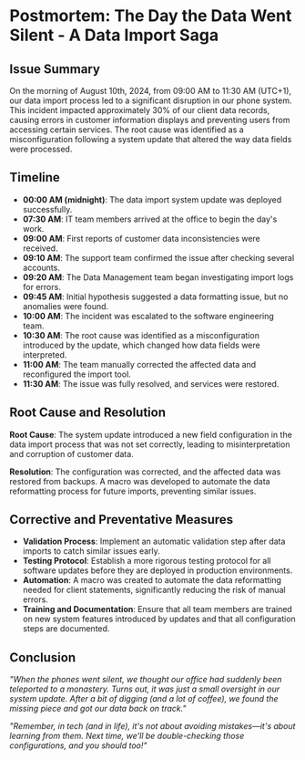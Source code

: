 # Postmortem: The Day the Data Went Silent - A Data Import Saga

## Issue Summary
On the morning of August 10th, 2024, from 09:00 AM to 11:30 AM (UTC+1), our data import process led to a significant disruption in our phone system. This incident impacted approximately 30% of our client data records, causing errors in customer information displays and preventing users from accessing certain services. The root cause was identified as a misconfiguration following a system update that altered the way data fields were processed.

## Timeline
- **00:00 AM (midnight)**: The data import system update was deployed successfully.
- **07:30 AM**: IT team members arrived at the office to begin the day's work.
- **09:00 AM**: First reports of customer data inconsistencies were received.
- **09:10 AM**: The support team confirmed the issue after checking several accounts.
- **09:20 AM**: The Data Management team began investigating import logs for errors.
- **09:45 AM**: Initial hypothesis suggested a data formatting issue, but no anomalies were found.
- **10:00 AM**: The incident was escalated to the software engineering team.
- **10:30 AM**: The root cause was identified as a misconfiguration introduced by the update, which changed how data fields were interpreted.
- **11:00 AM**: The team manually corrected the affected data and reconfigured the import tool.
- **11:30 AM**: The issue was fully resolved, and services were restored.

## Root Cause and Resolution
**Root Cause**: The system update introduced a new field configuration in the data import process that was not set correctly, leading to misinterpretation and corruption of customer data.

**Resolution**: The configuration was corrected, and the affected data was restored from backups. A macro was developed to automate the data reformatting process for future imports, preventing similar issues.

## Corrective and Preventative Measures
- **Validation Process**: Implement an automatic validation step after data imports to catch similar issues early.
- **Testing Protocol**: Establish a more rigorous testing protocol for all software updates before they are deployed in production environments.
- **Automation**: A macro was created to automate the data reformatting needed for client statements, significantly reducing the risk of manual errors.
- **Training and Documentation**: Ensure that all team members are trained on new system features introduced by updates and that all configuration steps are documented.

## Conclusion
_"When the phones went silent, we thought our office had suddenly been teleported to a monastery. Turns out, it was just a small oversight in our system update. After a bit of digging (and a lot of coffee), we found the missing piece and got our data back on track."_

_"Remember, in tech (and in life), it's not about avoiding mistakes—it's about learning from them. Next time, we'll be double-checking those configurations, and you should too!"_
